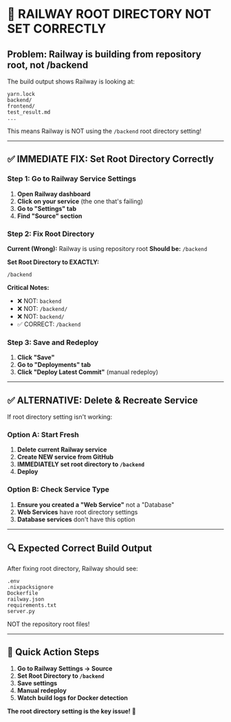 # 🚨 RAILWAY ROOT DIRECTORY NOT SET CORRECTLY

## Problem: Railway is building from repository root, not /backend

The build output shows Railway is looking at:
```
yarn.lock
backend/
frontend/  
test_result.md
...
```

This means Railway is NOT using the `/backend` root directory setting!

---

## ✅ IMMEDIATE FIX: Set Root Directory Correctly

### Step 1: Go to Railway Service Settings
1. **Open Railway dashboard**
2. **Click on your service** (the one that's failing)
3. **Go to "Settings" tab**
4. **Find "Source" section**

### Step 2: Fix Root Directory
**Current (Wrong):** Railway is using repository root
**Should be:** `/backend`

**Set Root Directory to EXACTLY:**
```
/backend
```

**Critical Notes:**
- ❌ NOT: `backend`
- ❌ NOT: `/backend/`  
- ❌ NOT: `backend/`
- ✅ CORRECT: `/backend`

### Step 3: Save and Redeploy
1. **Click "Save"**
2. **Go to "Deployments" tab**
3. **Click "Deploy Latest Commit"** (manual redeploy)

---

## ✅ ALTERNATIVE: Delete & Recreate Service

If root directory setting isn't working:

### Option A: Start Fresh
1. **Delete current Railway service**
2. **Create NEW service from GitHub**
3. **IMMEDIATELY set root directory to `/backend`**
4. **Deploy**

### Option B: Check Service Type
1. **Ensure you created a "Web Service"** not a "Database"
2. **Web Services** have root directory settings
3. **Database services** don't have this option

---

## 🔍 Expected Correct Build Output

After fixing root directory, Railway should see:
```
.env
.nixpacksignore
Dockerfile  
railway.json
requirements.txt
server.py
```

NOT the repository root files!

---

## 🎯 Quick Action Steps

1. **Go to Railway Settings → Source**
2. **Set Root Directory to `/backend`**
3. **Save settings**
4. **Manual redeploy**
5. **Watch build logs for Docker detection**

**The root directory setting is the key issue! 🎯**